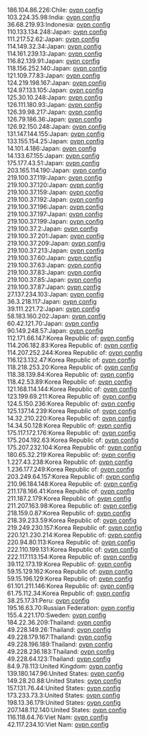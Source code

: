 186.104.86.226:Chile: [ovpn config](vpn/186_104_86_226.ovpn)  
103.224.35.98:India: [ovpn config](vpn/103_224_35_98.ovpn)  
36.68.219.93:Indonesia: [ovpn config](vpn/36_68_219_93.ovpn)  
110.133.134.248:Japan: [ovpn config](vpn/110_133_134_248.ovpn)  
111.217.52.62:Japan: [ovpn config](vpn/111_217_52_62.ovpn)  
114.149.32.34:Japan: [ovpn config](vpn/114_149_32_34.ovpn)  
114.161.239.13:Japan: [ovpn config](vpn/114_161_239_13.ovpn)  
116.82.139.91:Japan: [ovpn config](vpn/116_82_139_91.ovpn)  
118.156.252.140:Japan: [ovpn config](vpn/118_156_252_140.ovpn)  
121.109.77.83:Japan: [ovpn config](vpn/121_109_77_83.ovpn)  
124.219.198.167:Japan: [ovpn config](vpn/124_219_198_167.ovpn)  
124.97.133.105:Japan: [ovpn config](vpn/124_97_133_105.ovpn)  
125.30.10.248:Japan: [ovpn config](vpn/125_30_10_248.ovpn)  
126.111.180.93:Japan: [ovpn config](vpn/126_111_180_93.ovpn)  
126.39.98.217:Japan: [ovpn config](vpn/126_39_98_217.ovpn)  
126.79.186.36:Japan: [ovpn config](vpn/126_79_186_36.ovpn)  
126.92.150.248:Japan: [ovpn config](vpn/126_92_150_248.ovpn)  
131.147.144.155:Japan: [ovpn config](vpn/131_147_144_155.ovpn)  
133.155.154.25:Japan: [ovpn config](vpn/133_155_154_25.ovpn)  
14.101.4.186:Japan: [ovpn config](vpn/14_101_4_186.ovpn)  
14.133.67.155:Japan: [ovpn config](vpn/14_133_67_155.ovpn)  
175.177.43.51:Japan: [ovpn config](vpn/175_177_43_51.ovpn)  
203.165.114.190:Japan: [ovpn config](vpn/203_165_114_190.ovpn)  
219.100.37.119:Japan: [ovpn config](vpn/219_100_37_119.ovpn)  
219.100.37.120:Japan: [ovpn config](vpn/219_100_37_120.ovpn)  
219.100.37.159:Japan: [ovpn config](vpn/219_100_37_159.ovpn)  
219.100.37.192:Japan: [ovpn config](vpn/219_100_37_192.ovpn)  
219.100.37.196:Japan: [ovpn config](vpn/219_100_37_196.ovpn)  
219.100.37.197:Japan: [ovpn config](vpn/219_100_37_197.ovpn)  
219.100.37.199:Japan: [ovpn config](vpn/219_100_37_199.ovpn)  
219.100.37.2:Japan: [ovpn config](vpn/219_100_37_2.ovpn)  
219.100.37.201:Japan: [ovpn config](vpn/219_100_37_201.ovpn)  
219.100.37.209:Japan: [ovpn config](vpn/219_100_37_209.ovpn)  
219.100.37.213:Japan: [ovpn config](vpn/219_100_37_213.ovpn)  
219.100.37.60:Japan: [ovpn config](vpn/219_100_37_60.ovpn)  
219.100.37.63:Japan: [ovpn config](vpn/219_100_37_63.ovpn)  
219.100.37.83:Japan: [ovpn config](vpn/219_100_37_83.ovpn)  
219.100.37.85:Japan: [ovpn config](vpn/219_100_37_85.ovpn)  
219.100.37.87:Japan: [ovpn config](vpn/219_100_37_87.ovpn)  
27.137.234.103:Japan: [ovpn config](vpn/27_137_234_103.ovpn)  
36.3.218.117:Japan: [ovpn config](vpn/36_3_218_117.ovpn)  
39.111.221.72:Japan: [ovpn config](vpn/39_111_221_72.ovpn)  
58.183.160.202:Japan: [ovpn config](vpn/58_183_160_202.ovpn)  
60.42.121.70:Japan: [ovpn config](vpn/60_42_121_70.ovpn)  
90.149.248.57:Japan: [ovpn config](vpn/90_149_248_57.ovpn)  
112.171.66.147:Korea Republic of: [ovpn config](vpn/112_171_66_147.ovpn)  
114.206.182.83:Korea Republic of: [ovpn config](vpn/114_206_182_83.ovpn)  
114.207.252.244:Korea Republic of: [ovpn config](vpn/114_207_252_244.ovpn)  
116.123.132.47:Korea Republic of: [ovpn config](vpn/116_123_132_47.ovpn)  
118.218.253.20:Korea Republic of: [ovpn config](vpn/118_218_253_20.ovpn)  
118.38.139.84:Korea Republic of: [ovpn config](vpn/118_38_139_84.ovpn)  
118.42.53.89:Korea Republic of: [ovpn config](vpn/118_42_53_89.ovpn)  
121.168.114.144:Korea Republic of: [ovpn config](vpn/121_168_114_144.ovpn)  
123.199.69.211:Korea Republic of: [ovpn config](vpn/123_199_69_211.ovpn)  
124.5.150.236:Korea Republic of: [ovpn config](vpn/124_5_150_236.ovpn)  
125.137.14.239:Korea Republic of: [ovpn config](vpn/125_137_14_239.ovpn)  
14.32.210.220:Korea Republic of: [ovpn config](vpn/14_32_210_220.ovpn)  
14.34.50.128:Korea Republic of: [ovpn config](vpn/14_34_50_128.ovpn)  
175.117.172.176:Korea Republic of: [ovpn config](vpn/175_117_172_176.ovpn)  
175.204.192.63:Korea Republic of: [ovpn config](vpn/175_204_192_63.ovpn)  
175.207.232.104:Korea Republic of: [ovpn config](vpn/175_207_232_104.ovpn)  
180.65.32.219:Korea Republic of: [ovpn config](vpn/180_65_32_219.ovpn)  
1.227.43.238:Korea Republic of: [ovpn config](vpn/1_227_43_238.ovpn)  
1.236.177.249:Korea Republic of: [ovpn config](vpn/1_236_177_249.ovpn)  
203.249.64.157:Korea Republic of: [ovpn config](vpn/203_249_64_157.ovpn)  
210.96.184.148:Korea Republic of: [ovpn config](vpn/210_96_184_148.ovpn)  
211.178.166.41:Korea Republic of: [ovpn config](vpn/211_178_166_41.ovpn)  
211.187.2.179:Korea Republic of: [ovpn config](vpn/211_187_2_179.ovpn)  
211.207.163.98:Korea Republic of: [ovpn config](vpn/211_207_163_98.ovpn)  
218.159.0.87:Korea Republic of: [ovpn config](vpn/218_159_0_87.ovpn)  
218.39.233.59:Korea Republic of: [ovpn config](vpn/218_39_233_59.ovpn)  
219.249.230.157:Korea Republic of: [ovpn config](vpn/219_249_230_157.ovpn)  
220.121.230.214:Korea Republic of: [ovpn config](vpn/220_121_230_214.ovpn)  
220.94.80.113:Korea Republic of: [ovpn config](vpn/220_94_80_113.ovpn)  
222.110.199.131:Korea Republic of: [ovpn config](vpn/222_110_199_131.ovpn)  
222.117.113.154:Korea Republic of: [ovpn config](vpn/222_117_113_154.ovpn)  
39.112.173.19:Korea Republic of: [ovpn config](vpn/39_112_173_19.ovpn)  
59.15.129.162:Korea Republic of: [ovpn config](vpn/59_15_129_162.ovpn)  
59.15.196.129:Korea Republic of: [ovpn config](vpn/59_15_196_129.ovpn)  
61.101.211.146:Korea Republic of: [ovpn config](vpn/61_101_211_146.ovpn)  
61.75.112.34:Korea Republic of: [ovpn config](vpn/61_75_112_34.ovpn)  
38.25.17.31:Peru: [ovpn config](vpn/38_25_17_31.ovpn)  
195.16.63.70:Russian Federation: [ovpn config](vpn/195_16_63_70.ovpn)  
155.4.221.170:Sweden: [ovpn config](vpn/155_4_221_170.ovpn)  
184.22.36.209:Thailand: [ovpn config](vpn/184_22_36_209.ovpn)  
49.228.149.26:Thailand: [ovpn config](vpn/49_228_149_26.ovpn)  
49.228.179.167:Thailand: [ovpn config](vpn/49_228_179_167.ovpn)  
49.228.196.189:Thailand: [ovpn config](vpn/49_228_196_189.ovpn)  
49.228.236.183:Thailand: [ovpn config](vpn/49_228_236_183.ovpn)  
49.228.64.123:Thailand: [ovpn config](vpn/49_228_64_123.ovpn)  
84.9.78.113:United Kingdom: [ovpn config](vpn/84_9_78_113.ovpn)  
139.180.147.96:United States: [ovpn config](vpn/139_180_147_96.ovpn)  
149.28.20.88:United States: [ovpn config](vpn/149_28_20_88.ovpn)  
157.131.76.44:United States: [ovpn config](vpn/157_131_76_44.ovpn)  
173.233.73.3:United States: [ovpn config](vpn/173_233_73_3.ovpn)  
198.13.36.179:United States: [ovpn config](vpn/198_13_36_179.ovpn)  
207.148.112.140:United States: [ovpn config](vpn/207_148_112_140.ovpn)  
116.118.64.76:Viet Nam: [ovpn config](vpn/116_118_64_76.ovpn)  
42.117.234.10:Viet Nam: [ovpn config](vpn/42_117_234_10.ovpn)  

